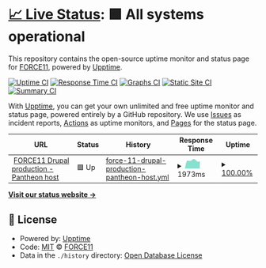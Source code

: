 # [📈 Live Status](https://force11.github.io/uptime): <!--live status--> **🟩 All systems operational**

This repository contains the open-source uptime monitor and status page for [FORCE11](http://www.force11.org/), powered by [Upptime](https://github.com/upptime/upptime).

[![Uptime CI](https://github.com/force11/uptime/workflows/Uptime%20CI/badge.svg)](https://github.com/force11/uptime/actions?query=workflow%3A%22Uptime+CI%22)
[![Response Time CI](https://github.com/force11/uptime/workflows/Response%20Time%20CI/badge.svg)](https://github.com/force11/uptime/actions?query=workflow%3A%22Response+Time+CI%22)
[![Graphs CI](https://github.com/force11/uptime/workflows/Graphs%20CI/badge.svg)](https://github.com/force11/uptime/actions?query=workflow%3A%22Graphs+CI%22)
[![Static Site CI](https://github.com/force11/uptime/workflows/Static%20Site%20CI/badge.svg)](https://github.com/force11/uptime/actions?query=workflow%3A%22Static+Site+CI%22)
[![Summary CI](https://github.com/force11/uptime/workflows/Summary%20CI/badge.svg)](https://github.com/force11/uptime/actions?query=workflow%3A%22Summary+CI%22)

With [Upptime](https://upptime.js.org), you can get your own unlimited and free uptime monitor and status page, powered entirely by a GitHub repository. We use [Issues](https://github.com/force11/uptime/issues) as incident reports, [Actions](https://github.com/force11/uptime/actions) as uptime monitors, and [Pages](https://force11.github.io/uptime) for the status page.

<!--start: status pages-->
<!-- This summary is generated by Upptime (https://github.com/upptime/upptime) -->
<!-- Do not edit this manually, your changes will be overwritten -->
<!-- prettier-ignore -->
| URL | Status | History | Response Time | Uptime |
| --- | ------ | ------- | ------------- | ------ |
| <img alt="" src="https://favicons.githubusercontent.com/force11.org" height="13"> [FORCE11 Drupal production - Pantheon host](https://force11.org/) | 🟩 Up | [force-11-drupal-production-pantheon-host.yml](https://github.com/force11/uptime/commits/HEAD/history/force-11-drupal-production-pantheon-host.yml) | <details><summary><img alt="Response time graph" src="./graphs/force-11-drupal-production-pantheon-host/response-time-week.png" height="20"> 1973ms</summary><br><a href="https://force11.github.io/uptime/history/force-11-drupal-production-pantheon-host"><img alt="Response time 1980" src="https://img.shields.io/endpoint?url=https%3A%2F%2Fraw.githubusercontent.com%2Fforce11%2Fuptime%2FHEAD%2Fapi%2Fforce-11-drupal-production-pantheon-host%2Fresponse-time.json"></a><br><a href="https://force11.github.io/uptime/history/force-11-drupal-production-pantheon-host"><img alt="24-hour response time 1818" src="https://img.shields.io/endpoint?url=https%3A%2F%2Fraw.githubusercontent.com%2Fforce11%2Fuptime%2FHEAD%2Fapi%2Fforce-11-drupal-production-pantheon-host%2Fresponse-time-day.json"></a><br><a href="https://force11.github.io/uptime/history/force-11-drupal-production-pantheon-host"><img alt="7-day response time 1973" src="https://img.shields.io/endpoint?url=https%3A%2F%2Fraw.githubusercontent.com%2Fforce11%2Fuptime%2FHEAD%2Fapi%2Fforce-11-drupal-production-pantheon-host%2Fresponse-time-week.json"></a><br><a href="https://force11.github.io/uptime/history/force-11-drupal-production-pantheon-host"><img alt="30-day response time 2038" src="https://img.shields.io/endpoint?url=https%3A%2F%2Fraw.githubusercontent.com%2Fforce11%2Fuptime%2FHEAD%2Fapi%2Fforce-11-drupal-production-pantheon-host%2Fresponse-time-month.json"></a><br><a href="https://force11.github.io/uptime/history/force-11-drupal-production-pantheon-host"><img alt="1-year response time 1980" src="https://img.shields.io/endpoint?url=https%3A%2F%2Fraw.githubusercontent.com%2Fforce11%2Fuptime%2FHEAD%2Fapi%2Fforce-11-drupal-production-pantheon-host%2Fresponse-time-year.json"></a></details> | <details><summary><a href="https://force11.github.io/uptime/history/force-11-drupal-production-pantheon-host">100.00%</a></summary><a href="https://force11.github.io/uptime/history/force-11-drupal-production-pantheon-host"><img alt="All-time uptime 99.97%" src="https://img.shields.io/endpoint?url=https%3A%2F%2Fraw.githubusercontent.com%2Fforce11%2Fuptime%2FHEAD%2Fapi%2Fforce-11-drupal-production-pantheon-host%2Fuptime.json"></a><br><a href="https://force11.github.io/uptime/history/force-11-drupal-production-pantheon-host"><img alt="24-hour uptime 100.00%" src="https://img.shields.io/endpoint?url=https%3A%2F%2Fraw.githubusercontent.com%2Fforce11%2Fuptime%2FHEAD%2Fapi%2Fforce-11-drupal-production-pantheon-host%2Fuptime-day.json"></a><br><a href="https://force11.github.io/uptime/history/force-11-drupal-production-pantheon-host"><img alt="7-day uptime 100.00%" src="https://img.shields.io/endpoint?url=https%3A%2F%2Fraw.githubusercontent.com%2Fforce11%2Fuptime%2FHEAD%2Fapi%2Fforce-11-drupal-production-pantheon-host%2Fuptime-week.json"></a><br><a href="https://force11.github.io/uptime/history/force-11-drupal-production-pantheon-host"><img alt="30-day uptime 99.95%" src="https://img.shields.io/endpoint?url=https%3A%2F%2Fraw.githubusercontent.com%2Fforce11%2Fuptime%2FHEAD%2Fapi%2Fforce-11-drupal-production-pantheon-host%2Fuptime-month.json"></a><br><a href="https://force11.github.io/uptime/history/force-11-drupal-production-pantheon-host"><img alt="1-year uptime 99.97%" src="https://img.shields.io/endpoint?url=https%3A%2F%2Fraw.githubusercontent.com%2Fforce11%2Fuptime%2FHEAD%2Fapi%2Fforce-11-drupal-production-pantheon-host%2Fuptime-year.json"></a></details>

<!--end: status pages-->

[**Visit our status website →**](https://force11.github.io/uptime)

## 📄 License

- Powered by: [Upptime](https://github.com/upptime/upptime)
- Code: [MIT](./LICENSE) © [FORCE11](http://www.force11.org/)
- Data in the `./history` directory: [Open Database License](https://opendatacommons.org/licenses/odbl/1-0/)
